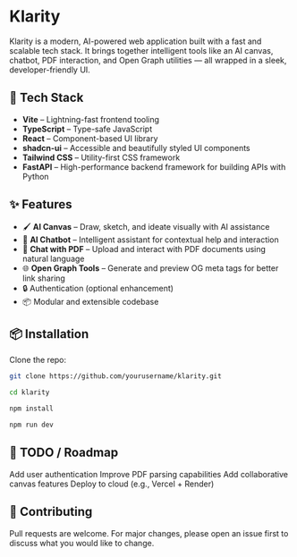 # Klarity

Klarity is a modern, AI-powered web application built with a fast and scalable tech stack. It brings together intelligent tools like an AI canvas, chatbot, PDF interaction, and Open Graph utilities — all wrapped in a sleek, developer-friendly UI.

## 🚀 Tech Stack

-  **Vite** – Lightning-fast frontend tooling
-  **TypeScript** – Type-safe JavaScript
-  **React** – Component-based UI library
-  **shadcn-ui** – Accessible and beautifully styled UI components
-  **Tailwind CSS** – Utility-first CSS framework
-  **FastAPI** – High-performance backend framework for building APIs with Python

## ✨ Features

- 🖌️ **AI Canvas** – Draw, sketch, and ideate visually with AI assistance
- 🤖 **AI Chatbot** – Intelligent assistant for contextual help and interaction
- 📄 **Chat with PDF** – Upload and interact with PDF documents using natural language
- 🌐 **Open Graph Tools** – Generate and preview OG meta tags for better link sharing
- 🔒 Authentication (optional enhancement)
- 📦 Modular and extensible codebase

## 📦 Installation

Clone the repo:

```bash
git clone https://github.com/yourusername/klarity.git

cd klarity

npm install

npm run dev
```

## 📌 TODO / Roadmap
 Add user authentication
 Improve PDF parsing capabilities
 Add collaborative canvas features
 Deploy to cloud (e.g., Vercel + Render)

## 🤝 Contributing
Pull requests are welcome. For major changes, please open an issue first to discuss what you would like to change.
